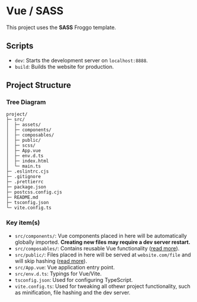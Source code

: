 # Vue / SASS

This project uses the **SASS** Froggo template.

## Scripts

+ `dev`: Starts the development server on `localhost:8888`.
+ `build`: Builds the website for production.

## Project Structure

### Tree Diagram

```
project/
├─ src/
│  ├─ assets/
│  ├─ components/
│  ├─ composables/
│  ├─ public/
│  ├─ scss/
│  ├─ App.vue
│  ├─ env.d.ts
│  ├─ index.html
│  └─ main.ts
├─ .eslintrc.cjs
├─ .gitignore
├─ .prettierrc
├─ package.json
├─ postcss.config.cjs
├─ README.md
├─ tsconfig.json
└─ vite.config.ts
```

### Key item(s)

+ `src/components/`: Vue components placed in here will be automatically globally imported. **Creating new files may require a dev server restart.**
+ `src/composables/`: Contains reusable Vue functionality ([read more](https://vuejs.org/guide/extras/composition-api-faq.html)).
+ `src/public/`: Files placed in here will be served at `website.com/file` and will skip hashing ([read more](https://vitejs.dev/guide/assets.html#the-public-directory)).
+ `src/App.vue`: Vue application entry point.
+ `src/env.d.ts`: Typings for Vue/Vite.
+ `tsconfig.json`: Used for configuring TypeScript.
+ `vite.config.ts`: Used for tweaking all othewr project functionality, such as minification, file hashing and the dev server.
